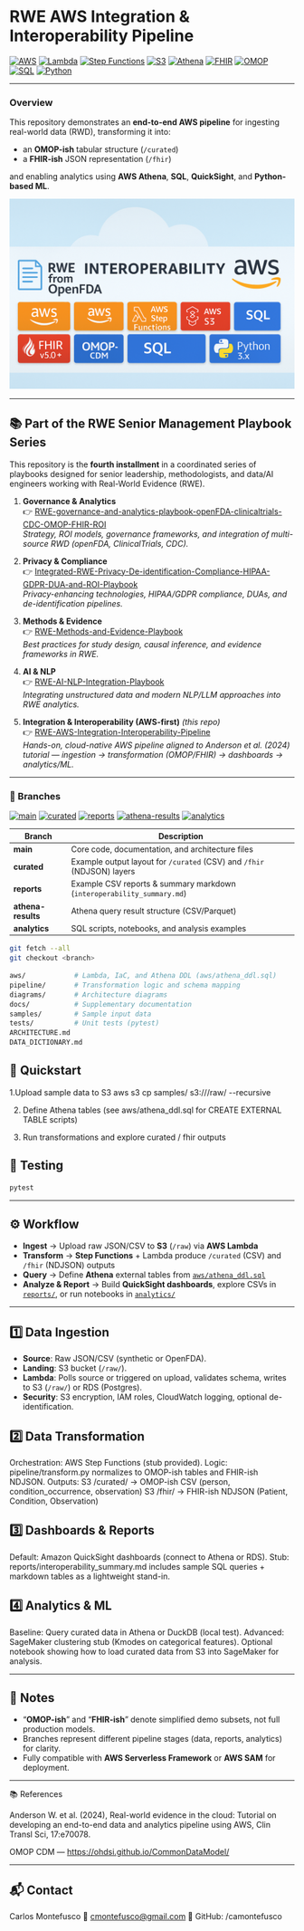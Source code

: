 # RWE AWS Integration & Interoperability Pipeline

[![AWS](https://img.shields.io/badge/AWS-Cloud-orange?logo=amazon-aws&logoColor=white)](https://aws.amazon.com/)
[![Lambda](https://img.shields.io/badge/AWS-Lambda-orange?logo=awslambda&logoColor=white)](https://docs.aws.amazon.com/lambda/)
[![Step Functions](https://img.shields.io/badge/AWS-Step%20Functions-orange?logo=awsstepfunctions&logoColor=white)](https://docs.aws.amazon.com/step-functions/)
[![S3](https://img.shields.io/badge/AWS-S3-orange?logo=amazons3&logoColor=white)](https://docs.aws.amazon.com/s3/)
[![Athena](https://img.shields.io/badge/AWS-Athena-orange?logo=amazon-aws&logoColor=white)](https://docs.aws.amazon.com/athena/)
[![FHIR](https://img.shields.io/badge/FHIR-v5.0+-red?logo=fhir&logoColor=white)](https://www.hl7.org/fhir/)
[![OMOP](https://img.shields.io/badge/OMOP-CDM-blue)](https://ohdsi.github.io/CommonDataModel/)
[![SQL](https://img.shields.io/badge/SQL-ANSI-blue)](https://en.wikipedia.org/wiki/SQL)
[![Python](https://img.shields.io/badge/Python-3.x-3776AB?logo=python&logoColor=white)](https://www.python.org/)

---

### Overview

This repository demonstrates an **end-to-end AWS pipeline** for ingesting real-world data (RWD), transforming it into:
- an **OMOP-ish** tabular structure (`/curated`)
- a **FHIR-ish** JSON representation (`/fhir`)

and enabling analytics using **AWS Athena**, **SQL**, **QuickSight**, and **Python-based ML**.

![Banner](banner.png)

---

## 📚 Part of the RWE Senior Management Playbook Series

This repository is the **fourth installment** in a coordinated series of playbooks designed for senior leadership, methodologists, and data/AI engineers working with Real-World Evidence (RWE).  

1. **Governance & Analytics**  
   👉 [RWE-governance-and-analytics-playbook-openFDA-clinicaltrials-CDC-OMOP-FHIR-ROI](https://github.com/camontefusco/RWE-governance-and-analytics-playbook-openFDA-clinicaltrials-CDC-OMOP-FHIR-ROI)  
   *Strategy, ROI models, governance frameworks, and integration of multi-source RWD (openFDA, ClinicalTrials, CDC).*

2. **Privacy & Compliance**  
   👉 [Integrated-RWE-Privacy-De-identification-Compliance-HIPAA-GDPR-DUA-and-ROI-Playbook](https://github.com/camontefusco/Integrated-RWE-Privacy-De-identification-Compliance-HIPAA-GDPR-DUA-and-ROI-Playbook)  
   *Privacy-enhancing technologies, HIPAA/GDPR compliance, DUAs, and de-identification pipelines.*

3. **Methods & Evidence**  
   👉 [RWE-Methods-and-Evidence-Playbook](https://github.com/camontefusco/RWE-Methods-and-Evidence-Playbook)  
   *Best practices for study design, causal inference, and evidence frameworks in RWE.*

4. **AI & NLP**  
   👉 [RWE-AI-NLP-Integration-Playbook](https://github.com/camontefusco/RWE-AI-NLP-Integration-Playbook)  
   *Integrating unstructured data and modern NLP/LLM approaches into RWE analytics.*

5. **Integration & Interoperability (AWS-first)** *(this repo)*  
   👉 [RWE-AWS-Integration-Interoperability-Pipeline](https://github.com/camontefusco/RWE-AWS-Integration-Interoperability-Pipeline)  
   *Hands-on, cloud-native AWS pipeline aligned to Anderson et al. (2024) tutorial — ingestion → transformation (OMOP/FHIR) → dashboards → analytics/ML.*

---

### 🔀 Branches

[![main](https://img.shields.io/badge/branch-main-blue)](https://github.com/camontefusco/RWE-AWS-Integration-Interoperability-Pipeline/tree/main)
[![curated](https://img.shields.io/badge/branch-curated-lightgrey)](https://github.com/camontefusco/RWE-AWS-Integration-Interoperability-Pipeline/tree/curated)
[![reports](https://img.shields.io/badge/branch-reports-lightgrey)](https://github.com/camontefusco/RWE-AWS-Integration-Interoperability-Pipeline/tree/reports)
[![athena-results](https://img.shields.io/badge/branch-athena--results-lightgrey)](https://github.com/camontefusco/RWE-AWS-Integration-Interoperability-Pipeline/tree/athena-results)
[![analytics](https://img.shields.io/badge/branch-analytics-lightgrey)](https://github.com/camontefusco/RWE-AWS-Integration-Interoperability-Pipeline/tree/analytics)

| Branch | Description |
|--------|--------------|
| **main** | Core code, documentation, and architecture files |
| **curated** | Example output layout for `/curated` (CSV) and `/fhir` (NDJSON) layers |
| **reports** | Example CSV reports & summary markdown (`interoperability_summary.md`) |
| **athena-results** | Athena query result structure (CSV/Parquet) |
| **analytics** | SQL scripts, notebooks, and analysis examples |

```bash
git fetch --all
git checkout <branch>
```
```graphql
aws/            # Lambda, IaC, and Athena DDL (aws/athena_ddl.sql)
pipeline/       # Transformation logic and schema mapping
diagrams/       # Architecture diagrams
docs/           # Supplementary documentation
samples/        # Sample input data
tests/          # Unit tests (pytest)
ARCHITECTURE.md
DATA_DICTIONARY.md
```
## 🚀 Quickstart
1.Upload sample data to S3
aws s3 cp samples/ s3://<bucket>/raw/ --recursive

2. Define Athena tables
(see aws/athena_ddl.sql for CREATE EXTERNAL TABLE scripts)

4. Run transformations and explore curated / fhir outputs

## 🧪 Testing
```bash
pytest
```
---

## ⚙️ Workflow

- **Ingest** → Upload raw JSON/CSV to **S3** (`/raw`) via **AWS Lambda**  
- **Transform** → **Step Functions** + Lambda produce `/curated` (CSV) and `/fhir` (NDJSON) outputs  
- **Query** → Define **Athena** external tables from [`aws/athena_ddl.sql`](aws/athena_ddl.sql)  
- **Analyze & Report** → Build **QuickSight dashboards**, explore CSVs in [`reports/`](https://github.com/camontefusco/RWE-AWS-Integration-Interoperability-Pipeline/tree/reports), or run notebooks in [`analytics/`](https://github.com/camontefusco/RWE-AWS-Integration-Interoperability-Pipeline/tree/analytics)

---
## 1️⃣ Data Ingestion

- **Source**: Raw JSON/CSV (synthetic or OpenFDA).  
- **Landing**: S3 bucket (`/raw/`).  
- **Lambda**: Polls source or triggered on upload, validates schema, writes to S3 (`/raw/`) or RDS (Postgres).  
- **Security**: S3 encryption, IAM roles, CloudWatch logging, optional de-identification.

## 2️⃣ Data Transformation
Orchestration: AWS Step Functions (stub provided).
Logic: pipeline/transform.py normalizes to OMOP-ish tables and FHIR-ish NDJSON.
Outputs:
S3 /curated/ → OMOP-ish CSV (person, condition_occurrence, observation)
S3 /fhir/ → FHIR-ish NDJSON (Patient, Condition, Observation)

## 3️⃣ Dashboards & Reports
Default: Amazon QuickSight dashboards (connect to Athena or RDS).
Stub: reports/interoperability_summary.md includes sample SQL queries + markdown tables as a lightweight stand-in.

## 4️⃣ Analytics & ML
Baseline: Query curated data in Athena or DuckDB (local test).
Advanced:
SageMaker clustering stub (Kmodes on categorical features).
Optional notebook showing how to load curated data from S3 into SageMaker for analysis.

---

## 🧭 Notes

- “**OMOP-ish**” and “**FHIR-ish**” denote simplified demo subsets, not full production models.  
- Branches represent different pipeline stages (data, reports, analytics) for clarity.  
- Fully compatible with **AWS Serverless Framework** or **AWS SAM** for deployment.  

---

📚 References

Anderson W. et al. (2024), Real-world evidence in the cloud: Tutorial on developing an end-to-end data and analytics pipeline using AWS, Clin Transl Sci, 17:e70078.

OMOP CDM — https://ohdsi.github.io/CommonDataModel/

---

## 📬 Contact
Carlos Montefusco
📧 cmontefusco@gmail.com
🔗 GitHub: /camontefusco
